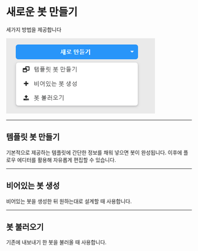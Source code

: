 # 새로운 봇 만들기

세가지 방법을 제공합니다

![](/assets/create_new_bot.png)

---

## 템플릿 봇 만들기

기본적으로 제공하는 템플릿에 간단한 정보를 채워 넣으면 봇이 완성됩니다. 이후에 플로우 에디터를 활용해 자유롭게 편집할 수 있습니다.

---

## 비어있는 봇 생성

비어있는 봇을 생성한 뒤 원하는대로 설계할 때 사용합니다.

---

## 봇 불러오기

기존에 내보내기 한 봇을 불러올 때 사용합니다.

